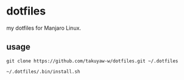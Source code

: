 # dotfiles

my dotfiles for Manjaro Linux.

## usage

```
git clone https://github.com/takuyaw-w/dotfiles.git ~/.dotfiles

~/.dotfiles/.bin/install.sh
```

